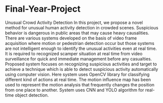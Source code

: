 # Final-Year-Project
Unusual Crowd Activity Detection
In this project, we propose a novel method for unusual human activity detection in crowded
scenes. 
Suspicious behavior is dangerous in public areas that may cause heavy causalities.
There are various systems developed on the basis of video frame acquisition where motion
or pedestrian detection occur but those systems are not intelligent enough to identify the
unusual activities even at real time. 
It is required to recognized scamper situation at
real time from video surveillance for quick and immediate management before any
casualties.
Proposed system focuses on recognizing suspicious activities and target to
achieve a technique which is able to detect suspicious activity automatically using
computer vision. 
Here system uses OpenCV library for classifying different kind of
actions at real time. The motion influence map has been used to represent the motion
analysis that frequently changes the position from one place to another. 
System uses CNN and YOLO algorithm for real-time object detection.
